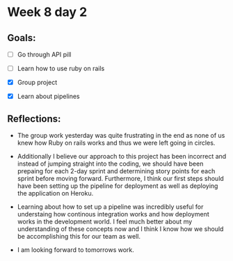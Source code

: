 # Week 8 day 2

## Goals:

* [ ] Go through API pill 
* [ ] Learn how to use ruby on rails 
* [x] Group project 
* [x] Learn about pipelines


## Reflections:

* The group work yesterday was quite frustrating in the end as none of us knew how Ruby on rails works and thus we were left going in circles. 

* Additionally I believe our approach to this project has been incorrect and instead of jumping straight into the coding, we should have been prepaing for each 2-day sprint and determining story points for each sprint before moving forward. Furthermore, I think our first steps should have been setting up the pipeline for deployment as well as deploying the application on Heroku. 

* Learning about how to set up a pipeline was incredibly useful for understaing how continous integration works and how deployment works in the development world. I feel much better about my understanding of these concepts now and I think I know how we should be accomplishing this for our team as well. 

* I am looking forward to tomorrows work. 
